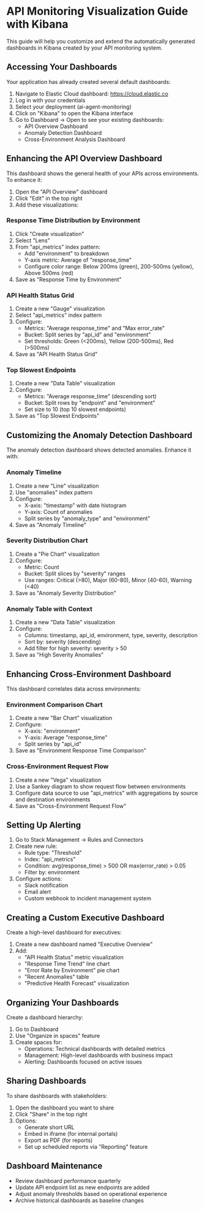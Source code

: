 # API Monitoring Visualization Guide with Kibana

This guide will help you customize and extend the automatically generated dashboards in Kibana created by your API monitoring system.

## Accessing Your Dashboards

Your application has already created several default dashboards:

1. Navigate to Elastic Cloud dashboard: https://cloud.elastic.co
2. Log in with your credentials
3. Select your deployment (ai-agent-monitoring)
4. Click on "Kibana" to open the Kibana interface
5. Go to Dashboard → Open to see your existing dashboards:
   - API Overview Dashboard
   - Anomaly Detection Dashboard
   - Cross-Environment Analysis Dashboard

## Enhancing the API Overview Dashboard

This dashboard shows the general health of your APIs across environments. To enhance it:

1. Open the "API Overview" dashboard
2. Click "Edit" in the top right
3. Add these visualizations:

### Response Time Distribution by Environment

1. Click "Create visualization"
2. Select "Lens"
3. From "api_metrics" index pattern:
   - Add "environment" to breakdown
   - Y-axis metric: Average of "response_time"
   - Configure color range: Below 200ms (green), 200-500ms (yellow), Above 500ms (red)
4. Save as "Response Time by Environment"

### API Health Status Grid

1. Create a new "Gauge" visualization
2. Select "api_metrics" index pattern
3. Configure:
   - Metrics: "Average response_time" and "Max error_rate"
   - Bucket: Split series by "api_id" and "environment"
   - Set thresholds: Green (<200ms), Yellow (200-500ms), Red (>500ms)
4. Save as "API Health Status Grid"

### Top Slowest Endpoints

1. Create a new "Data Table" visualization
2. Configure:
   - Metrics: "Average response_time" (descending sort)
   - Bucket: Split rows by "endpoint" and "environment"
   - Set size to 10 (top 10 slowest endpoints)
3. Save as "Top Slowest Endpoints"

## Customizing the Anomaly Detection Dashboard

The anomaly detection dashboard shows detected anomalies. Enhance it with:

### Anomaly Timeline

1. Create a new "Line" visualization
2. Use "anomalies" index pattern
3. Configure:
   - X-axis: "timestamp" with date histogram
   - Y-axis: Count of anomalies
   - Split series by "anomaly_type" and "environment"
4. Save as "Anomaly Timeline"

### Severity Distribution Chart

1. Create a "Pie Chart" visualization
2. Configure:
   - Metric: Count
   - Bucket: Split slices by "severity" ranges
   - Use ranges: Critical (>80), Major (60-80), Minor (40-60), Warning (<40)
3. Save as "Anomaly Severity Distribution"

### Anomaly Table with Context

1. Create a new "Data Table" visualization
2. Configure:
   - Columns: timestamp, api_id, environment, type, severity, description
   - Sort by: severity (descending)
   - Add filter for high severity: severity > 50
3. Save as "High Severity Anomalies"

## Enhancing Cross-Environment Dashboard

This dashboard correlates data across environments:

### Environment Comparison Chart

1. Create a new "Bar Chart" visualization
2. Configure:
   - X-axis: "environment"
   - Y-axis: Average "response_time"
   - Split series by "api_id"
3. Save as "Environment Response Time Comparison"

### Cross-Environment Request Flow

1. Create a new "Vega" visualization 
2. Use a Sankey diagram to show request flow between environments
3. Configure data source to use "api_metrics" with aggregations by source and destination environments
4. Save as "Cross-Environment Request Flow"

## Setting Up Alerting

1. Go to Stack Management → Rules and Connectors
2. Create new rule:
   - Rule type: "Threshold"
   - Index: "api_metrics"
   - Condition: avg(response_time) > 500 OR max(error_rate) > 0.05
   - Filter by: environment
3. Configure actions:
   - Slack notification
   - Email alert
   - Custom webhook to incident management system

## Creating a Custom Executive Dashboard

Create a high-level dashboard for executives:

1. Create a new dashboard named "Executive Overview"
2. Add:
   - "API Health Status" metric visualization
   - "Response Time Trend" line chart
   - "Error Rate by Environment" pie chart
   - "Recent Anomalies" table
   - "Predictive Health Forecast" visualization

## Organizing Your Dashboards

Create a dashboard hierarchy:

1. Go to Dashboard
2. Use "Organize in spaces" feature
3. Create spaces for:
   - Operations: Technical dashboards with detailed metrics
   - Management: High-level dashboards with business impact
   - Alerting: Dashboards focused on active issues

## Sharing Dashboards

To share dashboards with stakeholders:

1. Open the dashboard you want to share
2. Click "Share" in the top right
3. Options:
   - Generate short URL
   - Embed in iframe (for internal portals)
   - Export as PDF (for reports)
   - Set up scheduled reports via "Reporting" feature

## Dashboard Maintenance

- Review dashboard performance quarterly
- Update API endpoint list as new endpoints are added
- Adjust anomaly thresholds based on operational experience
- Archive historical dashboards as baseline changes 